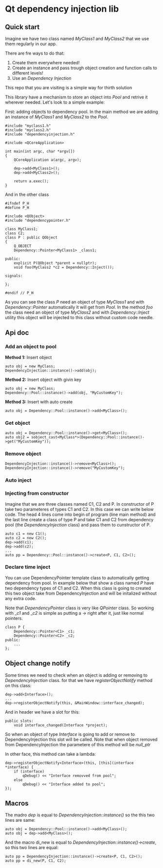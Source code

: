 # Qt dependency injection lib
## Quick start
Imagine we have two class named _MyClass1_ and _MyClass2_ that we use them regularly in our app.

There are fre ways to do that:

1. Create them everywhere needed!
2. Create an instance and pass trough object creation and function calls to different levels!
3. Use an _Dependency Injection_

This repo that you are visiting is a simple way for thirth solution
 
This library have a mechanism to store an object into _Pool_ and retrive it wherever needed. Let's look to a simple example:

First: adding objects to dependency pool. In the main method we are adding an instance of _MyClass1_ and _MyClass2_  to the _Pool_. 
```
#include "myclass1.h"
#include "myclass2.h"
#include "dependencyinjection.h"

#include <QCoreApplication>

int main(int argc, char *argv[])
{
    QCoreApplication a(argc, argv);

    dep->add<MyClass1>();
    dep->add<MyClass2>();

    return a.exec();
}
```

And in the other class 
```
#ifndef P_H
#define P_H

#include <QObject>
#include "dependencypointer.h"

class MyClass1;
class C2;
class P : public QObject
{
    Q_OBJECT
    Dependency::Pointer<MyClass1> _class1;

public:
    explicit P(QObject *parent = nullptr);
    void foo(MyClass2 *c2 = Dependency::Inject());

signals:

};

#endif // P_H
```
As you can see the class _P_ need an object of type _MyClass1_ and with _Dependency::Pointer_ automatically it will get from _Pool_. In the method _foo_ the class need an object of type _MyClass2_ and with _Dependency::Inject_ utility this object will be injected to this class without custom code needle.

## Api doc
### Add an object to pool
**Method 1:** Insert object
```
auto obj = new MyClass;
DependencyInjection::instance()->add(obj);
```

**Method 2:** Insert object with givin key
```
auto obj = new MyClass;
Dependency::Pool::instance()->add(obj, "MyCustomKey");
```


**Method 3:** Insert with auto create
```
auto obj = Dependency::Pool::instance()->add<MyClass>();
```

### Get object
```
auto obj = Dependency::Pool::instance()->get<MyClass>();
auto obj2 = sobject_cast<MyClass*>(Dependency::Pool::instance()->get("MyCustomKey"));
```

### Remove object
```
DependencyInjection::instance()->remove<MyClass>();
DependencyInjection::instance()->remove("MyCustomKey");
```

### Auto inject
### Injecting from constructor
Imagine that we are three classes named C1, C2 and P. In constructor of P take two parameteres of types C1 and C2. In this case we can write below code. The head 4 lines come into begin of program (line main method) and the last line create a class of type P and take C1 and C2 from dependency pool (the _DependencyInjection_ class) and pass them to cunstructor of P.
```
auto c1 = new C1();
auto c2 = new C2();
dep->add(c1);
dep->add(c2);
...
auto pp = Dependency::Pool::instance()->create<P, C1, C2>();
```

### Declare time inject
You can use DependencyPointer template class to automatically getting dependency from pool. In example below that show a class named _P_ have two dependency types of C1 and C2. When this class is going to created this two object take from DependencyInjection and will be initalized without any extra code. 

Note that _DependencyPointer_ class is very like _QPointer_ class. So working with __c1_ and __c2_ is simple as putting a -> right after it, just like normal pointers.

```
class P {
    Dependency::Pointer<C1> _c1;
    Dependency::Pointer<C2> _c2;
public:
    ...    
};
```

## Object change notify

Some times we need to check when an object is adding or removing to _DependencyInjection_ class. for that we have _registerObjectNotify_ method on this class:
```
dep->add<Interface>();
...
dep->registerObjectNotify(this, &MainWindow::interface_changed);
```
And in header we have a slot for this:
```
public slots:
	void interface_changed(Interface *project);
```
So when an object of type _Interface_ is going to add or remove to DependencyInjection this slot will be called. Note that when object removed from DependencyInjection the parametere of this method will be _null_ptr_

In other face, this method can take a lambda:
```
dep->registerObjectNotify<Interface>(this, [this](interface *interface) {
	if (interface)
		qDebug() << "Interface removved from pool";
	else
		qDebug() << "Interface added to pool";
});
```

## Macros
The madro _dep_ is equal to _DependencyInjection::instance()_ so the this two lines are same:
```
auto obj = Dependency::Pool::instance()->add<MyClass>();
auto obj = dep->add<MyClass>();
```

And the macro di_new is equal to _DependencyInjection::instance()->create_, so this two lines are equal:

```
auto pp = DependencyInjection::instance()->create<P, C1, C2>();
auto pp = di_new(P, C1, C2);
```
